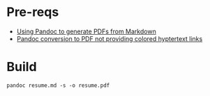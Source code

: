 # Pre-reqs 


- [Using Pandoc to generate PDFs from Markdown](https://gist.github.com/ilessing/7ff705de0f594510e463146762cef779)
- [Pandoc conversion to PDF not providing colored hyptertext links](https://stackoverflow.com/questions/58866818/pandoc-conversion-to-pdf-not-providing-colored-hyptertext-links)

# Build

```console
pandoc resume.md -s -o resume.pdf
```
